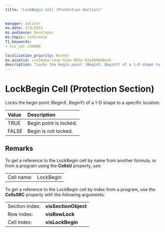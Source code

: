```yaml
---
title: "LockBegin Cell (Protection Section)"
 
 
manager: soliver
ms.date: 3/9/2015
ms.audience: Developer
ms.topic: reference
f1_keywords:
- vis_sdr.chm600
 
localization_priority: Normal
ms.assetid: cce34aba-caae-51ee-992e-92a490b68ea5
description: "Locks the begin point (BeginX, BeginY) of a 1-D shape to a specific location."
---
```


# LockBegin Cell (Protection Section)

Locks the begin point (BeginX, BeginY) of a 1-D shape to a specific location.
  
|**Value**|**Description**|
|:-----|:-----|
| TRUE  <br/> | Begin point is locked.  <br/> |
| FALSE  <br/> | Begin is not locked.  <br/> |
   
## Remarks

To get a reference to the LockBegin cell by name from another formula, or from a program using the **CellsU** property, use: 
  
|||
|:-----|:-----|
| Cell name:  <br/> | LockBegin  <br/> |
   
To get a reference to the LockBegin cell by index from a program, use the **CellsSRC** property with the following arguments: 
  
|||
|:-----|:-----|
| Section index:  <br/> |**visSectionObject** <br/> |
| Row index:  <br/> |**visRowLock** <br/> |
| Cell index:  <br/> |**visLockBegin** <br/> |
   

